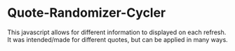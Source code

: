 # Quote-Randomizer-Cycler
This javascript allows for different information to displayed on each refresh. It was intended/made for different quotes, but can be applied in many ways.
